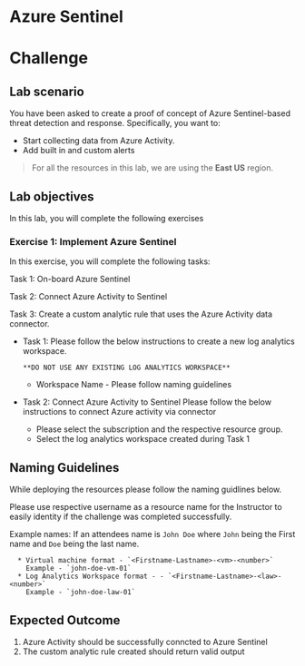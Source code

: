 # Azure Sentinel
# Challenge

## Lab scenario 

You have been asked to create a proof of concept of Azure Sentinel-based threat detection and response. Specifically, you want to:

- Start collecting data from Azure Activity.
- Add built in and custom alerts 

> For all the resources in this lab, we are using the **East US** region. 

## Lab objectives

In this lab, you will complete the following exercises

### Exercise 1: Implement Azure Sentinel

In this exercise, you will complete the following tasks:

Task 1: On-board Azure Sentinel

Task 2: Connect Azure Activity to Sentinel

Task 3: Create a custom analytic rule that uses the Azure Activity data connector. 



- Task 1: Please follow the below instructions to create a new log analytics workspace. 

      **DO NOT USE ANY EXISTING LOG ANALYTICS WORKSPACE**

   - Workspace Name - Please follow naming guidelines


- Task 2: Connect Azure Activity to Sentinel
Please follow the below instructions to connect Azure activity via connector 
  - Please select the subscription and the respective resource group.
  - Select the log analytics workspace created during Task 1

## Naming Guidelines

While deploying the resources please follow the naming guidlines below. 
   
Please use respective username as a resource name for the Instructor to easily identity if the challenge was completed successfully. 
 
Example names: If an attendees name is `John Doe` where `John` being the First name and `Doe` being the last name.

      * Virtual machine format - `<Firstname-Lastname>-<vm>-<number>`  
	    Example - `john-doe-vm-01`
      * Log Analytics Workspace format - - `<Firstname-Lastname>-<law>-<number>`  
	    Example - `john-doe-law-01`
 
## Expected Outcome
1. Azure Activity should be successfully conncted to Azure Sentinel
2. The custom analytic rule created should return valid output 
